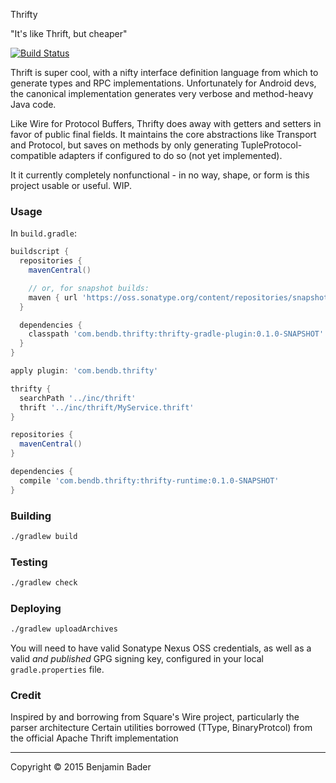 Thrifty

"It's like Thrift, but cheaper"

[![Build Status](https://travis-ci.org/benjamin-bader/thrifty.svg?branch=master)](https://travis-ci.org/benjamin-bader/thrifty)

Thrift is super cool, with a nifty interface definition language from which to generate types and RPC implementations.
Unfortunately for Android devs, the canonical implementation generates very verbose and method-heavy Java code.

Like Wire for Protocol Buffers, Thrifty does away with getters and setters in favor of public final fields.  It
maintains the core abstractions like Transport and Protocol, but saves on methods by only generating TupleProtocol-compatible
adapters if configured to do so (not yet implemented).

It it currently completely nonfunctional - in no way, shape, or form is this project usable or useful.  WIP.

### Usage

In `build.gradle`:

```groovy
buildscript {
  repositories {
    mavenCentral()

    // or, for snapshot builds:
    maven { url 'https://oss.sonatype.org/content/repositories/snapshots' }
  }

  dependencies {
    classpath 'com.bendb.thrifty:thrifty-gradle-plugin:0.1.0-SNAPSHOT'
  }
}

apply plugin: 'com.bendb.thrifty'

thrifty {
  searchPath '../inc/thrift'
  thrift '../inc/thrift/MyService.thrift'
}

repositories {
  mavenCentral()
}

dependencies {
  compile 'com.bendb.thrifty:thrifty-runtime:0.1.0-SNAPSHOT'
}
```

### Building

```bash
./gradlew build
```

### Testing

```bash
./gradlew check
```

### Deploying

```bash
./gradlew uploadArchives
```

You will need to have valid Sonatype Nexus OSS credentials, as well as a valid *and published* GPG signing key, configured in your local `gradle.properties` file.

### Credit

Inspired by and borrowing from Square's Wire project, particularly the parser architecture
Certain utilities borrowed (TType, BinaryProtcol) from the official Apache Thrift implementation

-------

Copyright © 2015 Benjamin Bader
